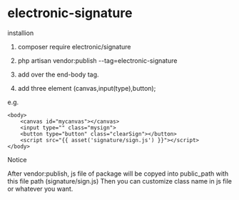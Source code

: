 # electronic-signature

installion 

1. composer require electronic/signature

2. php artisan vendor:publish --tag=electronic-signature 

3. add <script src="{{ asset('signature/sign.js') }}"></script> over the end-body tag.

4. add three element (canvas,input(type),button);

e.g. 

    <body>
        <canvas id="mycanvas"></canvas>
        <input type="" class="mysign">
        <button type="button" class="clearSign"></button>
        <script src="{{ asset('signature/sign.js') }}"></script>
    </body>


Notice

After vendor:publish, js file of package will be copyed into public_path with this file path (signature/sign.js)
Then you can customize class name in js file or whatever you want.




